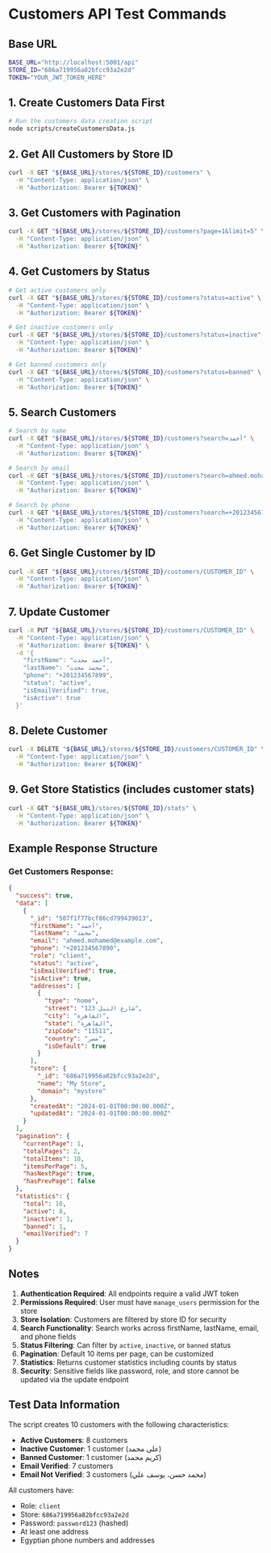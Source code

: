 # Customers API Test Commands

## Base URL
```bash
BASE_URL="http://localhost:5001/api"
STORE_ID="686a719956a82bfcc93a2e2d"
TOKEN="YOUR_JWT_TOKEN_HERE"
```

## 1. Create Customers Data First
```bash
# Run the customers data creation script
node scripts/createCustomersData.js
```

## 2. Get All Customers by Store ID
```bash
curl -X GET "${BASE_URL}/stores/${STORE_ID}/customers" \
  -H "Content-Type: application/json" \
  -H "Authorization: Bearer ${TOKEN}"
```

## 3. Get Customers with Pagination
```bash
curl -X GET "${BASE_URL}/stores/${STORE_ID}/customers?page=1&limit=5" \
  -H "Content-Type: application/json" \
  -H "Authorization: Bearer ${TOKEN}"
```

## 4. Get Customers by Status
```bash
# Get active customers only
curl -X GET "${BASE_URL}/stores/${STORE_ID}/customers?status=active" \
  -H "Content-Type: application/json" \
  -H "Authorization: Bearer ${TOKEN}"

# Get inactive customers only
curl -X GET "${BASE_URL}/stores/${STORE_ID}/customers?status=inactive" \
  -H "Content-Type: application/json" \
  -H "Authorization: Bearer ${TOKEN}"

# Get banned customers only
curl -X GET "${BASE_URL}/stores/${STORE_ID}/customers?status=banned" \
  -H "Content-Type: application/json" \
  -H "Authorization: Bearer ${TOKEN}"
```

## 5. Search Customers
```bash
# Search by name
curl -X GET "${BASE_URL}/stores/${STORE_ID}/customers?search=أحمد" \
  -H "Content-Type: application/json" \
  -H "Authorization: Bearer ${TOKEN}"

# Search by email
curl -X GET "${BASE_URL}/stores/${STORE_ID}/customers?search=ahmed.mohamed" \
  -H "Content-Type: application/json" \
  -H "Authorization: Bearer ${TOKEN}"

# Search by phone
curl -X GET "${BASE_URL}/stores/${STORE_ID}/customers?search=+201234567890" \
  -H "Content-Type: application/json" \
  -H "Authorization: Bearer ${TOKEN}"
```

## 6. Get Single Customer by ID
```bash
curl -X GET "${BASE_URL}/stores/${STORE_ID}/customers/CUSTOMER_ID" \
  -H "Content-Type: application/json" \
  -H "Authorization: Bearer ${TOKEN}"
```

## 7. Update Customer
```bash
curl -X PUT "${BASE_URL}/stores/${STORE_ID}/customers/CUSTOMER_ID" \
  -H "Content-Type: application/json" \
  -H "Authorization: Bearer ${TOKEN}" \
  -d '{
    "firstName": "أحمد محدث",
    "lastName": "محمد محدث",
    "phone": "+201234567899",
    "status": "active",
    "isEmailVerified": true,
    "isActive": true
  }'
```

## 8. Delete Customer
```bash
curl -X DELETE "${BASE_URL}/stores/${STORE_ID}/customers/CUSTOMER_ID" \
  -H "Content-Type: application/json" \
  -H "Authorization: Bearer ${TOKEN}"
```

## 9. Get Store Statistics (includes customer stats)
```bash
curl -X GET "${BASE_URL}/stores/${STORE_ID}/stats" \
  -H "Content-Type: application/json" \
  -H "Authorization: Bearer ${TOKEN}"
```

## Example Response Structure

### Get Customers Response:
```json
{
  "success": true,
  "data": [
    {
      "_id": "507f1f77bcf86cd799439013",
      "firstName": "أحمد",
      "lastName": "محمد",
      "email": "ahmed.mohamed@example.com",
      "phone": "+201234567890",
      "role": "client",
      "status": "active",
      "isEmailVerified": true,
      "isActive": true,
      "addresses": [
        {
          "type": "home",
          "street": "شارع النيل 123",
          "city": "القاهرة",
          "state": "القاهرة",
          "zipCode": "11511",
          "country": "مصر",
          "isDefault": true
        }
      ],
      "store": {
        "_id": "686a719956a82bfcc93a2e2d",
        "name": "My Store",
        "domain": "mystore"
      },
      "createdAt": "2024-01-01T00:00:00.000Z",
      "updatedAt": "2024-01-01T00:00:00.000Z"
    }
  ],
  "pagination": {
    "currentPage": 1,
    "totalPages": 2,
    "totalItems": 10,
    "itemsPerPage": 5,
    "hasNextPage": true,
    "hasPrevPage": false
  },
  "statistics": {
    "total": 10,
    "active": 8,
    "inactive": 1,
    "banned": 1,
    "emailVerified": 7
  }
}
```

## Notes

1. **Authentication Required**: All endpoints require a valid JWT token
2. **Permissions Required**: User must have `manage_users` permission for the store
3. **Store Isolation**: Customers are filtered by store ID for security
4. **Search Functionality**: Search works across firstName, lastName, email, and phone fields
5. **Status Filtering**: Can filter by `active`, `inactive`, or `banned` status
6. **Pagination**: Default 10 items per page, can be customized
7. **Statistics**: Returns customer statistics including counts by status
8. **Security**: Sensitive fields like password, role, and store cannot be updated via the update endpoint

## Test Data Information

The script creates 10 customers with the following characteristics:
- **Active Customers**: 8 customers
- **Inactive Customer**: 1 customer (علي محمد)
- **Banned Customer**: 1 customer (كريم محمد)
- **Email Verified**: 7 customers
- **Email Not Verified**: 3 customers (محمد حسن، يوسف علي)

All customers have:
- Role: `client`
- Store: `686a719956a82bfcc93a2e2d`
- Password: `password123` (hashed)
- At least one address
- Egyptian phone numbers and addresses 
